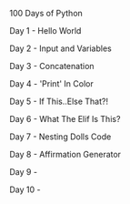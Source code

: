 100 Days of Python

Day 1 - Hello World

Day 2 - Input and Variables

Day 3 - Concatenation

Day 4 - 'Print' In Color

Day 5 - If This..Else That?!

Day 6 - What The Elif Is This?

Day 7 - Nesting Dolls Code

Day 8 - Affirmation Generator

Day 9 -

Day 10 - 
